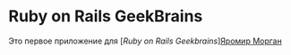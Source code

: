 # Ruby on Rails GeekBrains

Это первое приложение для [*Ruby on Rails Geekbrains*][Яромир Морган](https://vk.com/kapitan___morgan)
